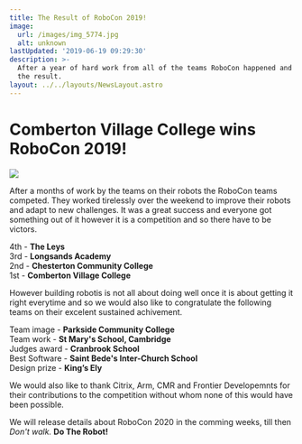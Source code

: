 ```yaml
---
title: The Result of RoboCon 2019!
image: 
  url: /images/img_5774.jpg
  alt: unknown
lastUpdated: '2019-06-19 09:29:30'
description: >-
  After a year of hard work from all of the teams RoboCon happened and here is
  the result.
layout: ../../layouts/NewsLayout.astro
---
```

# Comberton Village College wins RoboCon 2019!

![](/images/img_5774.jpg)

After a months of work by the teams on their robots the RoboCon teams competed. They worked tirelessly over the weekend to improve their robots and adapt to new challenges. It was a great success and everyone got something out of it however it is a competition and so there have to be victors. 

4th - **The Leys** \
3rd - **Longsands Academy**\
2nd - **Chesterton Community College**\
1st - **Comberton Village College**

However building robotis is not all about doing well once it is about getting it right everytime and so we would also like to congratulate the following teams on their excelent sustained achivement.

Team image - **Parkside Community College**\
Team work - **St Mary's School, Cambridge**\
Judges award - **Cranbrook School**
\
Best Software - **Saint Bede's Inter-Church School**
\
Design prize -  **King’s Ely**

We would also like to thank Citrix, Arm, CMR and Frontier Developemnts for their contributions to the competition without whom none of this would have been possible.

We will release details about RoboCon 2020 in the comming weeks, till then _Don't walk._ **Do The Robot!**
